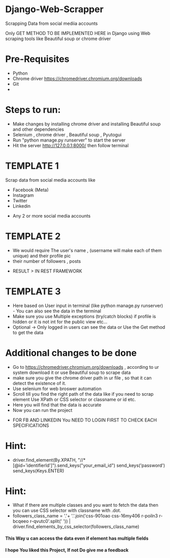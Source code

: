 # Django-Web-Scrapper

Scrapping Data from social mediia accounts

Only GET METHOD TO BE IMPLEMENTED HERE
 in Django using Web scraping tools like Beautiful soup or chrome driver

# Pre-Requisites
- Python
- Chrome driver https://chromedriver.chromium.org/downloads
- Git
- 

# Steps to run:
- Make changes by installing chrome driver and installing Beautiful soup and other dependencies 
- Selenium , chrome driver , Beautiful soup , Pyutogui
- Run "python manage.py runserver" to start the server
- Hit the server http://127.0.0.1:8000/ then follow terminal

# TEMPLATE 1
Scrap data from social media accounts like 
* Facebook (Meta)
* Instagram 
* Twitter
* Linkedin
- Any 2 or more social media accounts



# TEMPLATE 2 
* We would require The user's name , (username will make each of them unique) and their profile pic 
* their number of followers , posts 
- RESULT > IN REST FRAMEWORK


# TEMPLATE 3
- Here based on User input in terminal (like python manage.py runserver) - You can also see the data in the terminal
- Make sure you use Multiple exceptions (try/catch blocks) if profile is hidden or it is not int for the public view etc...
- Optional -> Only logged in users can see the data or Use the Get method to get the data


# Additional changes to be done
- Go to https://chromedriver.chromium.org/downloads , according to ur system download it or use Beautiful soup to scrape data
- make sure you give the chrome driver path in ur file , so that it can detect the existence of it.
- Use selenium for web broswer automation
- Scroll till you find the right path of the data like if  you need to scrap element Use XPath or CSS selector or classname or id etc.
- Here you will find that the data is accurate
- Now you can run the project 


* FOR FB AND LINKEDIN You NEED TO LOGIN FIRST TO CHECK EACH SPECIFICATIONS
# Hint:
* driver.find_element(By.XPATH, "//*[@id='identifierId']").send_keys("your_email_id") 
send_keys('password')
send_keys(Keys.ENTER)
# Hint:
* What if there are multiple classes and you want to fetch the data then you can use CSS selector with classname with .dot.
* followers_class_name = '.'+ '.'.join('css-901oao css-16my406 r-poiln3 r-bcqeeo r-qvutc0'.split(' '))  | driver.find_elements_by_css_selector(followers_class_name)

#### This Way u can access the data even if element has multiple fields
#### I hope You liked this Project, If not Do give me a feedback




